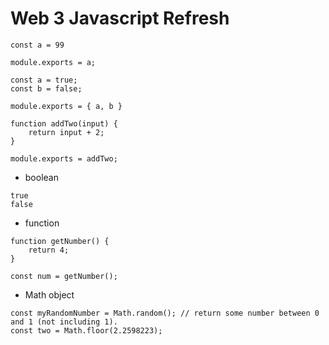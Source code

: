 # Web 3 Javascript Refresh

```
const a = 99

module.exports = a;
```

```
const a = true;
const b = false;

module.exports = { a, b }
```

```
function addTwo(input) {
    return input + 2;
}

module.exports = addTwo;
```

* boolean
```
true
false
```

* function
```
function getNumber() {
    return 4;
}

const num = getNumber();
```

* Math object 
```
const myRandomNumber = Math.random(); // return some number between 0 and 1 (not including 1).
const two = Math.floor(2.2598223);
```